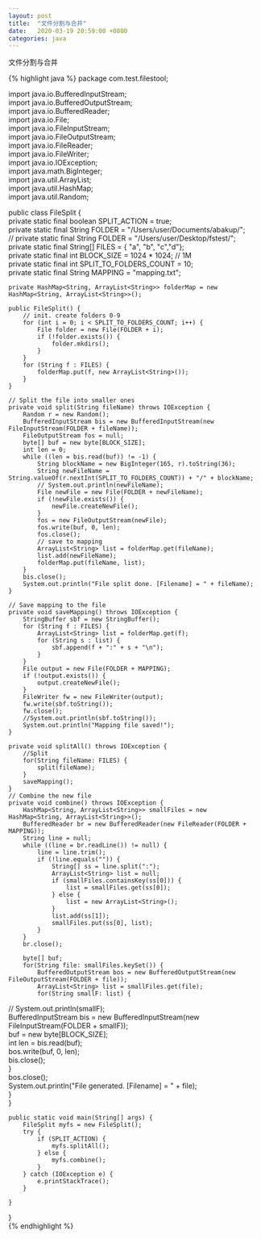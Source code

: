 ```yaml
---
layout: post
title:  "文件分割与合并"
date:   2020-03-19 20:59:00 +0800
categories: java
--- 
```

文件分割与合并


{% highlight java %}
package com.test.filestool;  
  
import java.io.BufferedInputStream;  
import java.io.BufferedOutputStream;  
import java.io.BufferedReader;  
import java.io.File;  
import java.io.FileInputStream;  
import java.io.FileOutputStream;  
import java.io.FileReader;  
import java.io.FileWriter;  
import java.io.IOException;  
import java.math.BigInteger;  
import java.util.ArrayList;  
import java.util.HashMap;  
import java.util.Random;  
  
public class FileSplit {  
    private static final boolean SPLIT_ACTION = true;   
    private static final String FOLDER = "/Users/user/Documents/abakup/";  
//  private static final String FOLDER = "/Users/user/Desktop/fstest/";  
    private static final String[] FILES = { "a", "b", "c","d"};  
    private static final int BLOCK_SIZE = 1024 * 1024; // 1M  
    private static final int SPLIT_TO_FOLDERS_COUNT = 10;   
    private static final String MAPPING = "mapping.txt";  
        
  
    private HashMap<String, ArrayList<String>> folderMap = new HashMap<String, ArrayList<String>>();  
  
    public FileSplit() {  
        // init. create folders 0-9  
        for (int i = 0; i < SPLIT_TO_FOLDERS_COUNT; i++) {  
            File folder = new File(FOLDER + i);  
            if (!folder.exists()) {  
                folder.mkdirs();  
            }  
        }  
        for (String f : FILES) {  
            folderMap.put(f, new ArrayList<String>());  
        }  
    }  
  
    // Split the file into smaller ones  
    private void split(String fileName) throws IOException {  
        Random r = new Random();  
        BufferedInputStream bis = new BufferedInputStream(new FileInputStream(FOLDER + fileName));  
        FileOutputStream fos = null;  
        byte[] buf = new byte[BLOCK_SIZE];  
        int len = 0;  
        while ((len = bis.read(buf)) != -1) {  
            String blockName = new BigInteger(165, r).toString(36);  
            String newFileName = String.valueOf(r.nextInt(SPLIT_TO_FOLDERS_COUNT)) + "/" + blockName;  
            // System.out.println(newFileName);  
            File newFile = new File(FOLDER + newFileName);  
            if (!newFile.exists()) {  
                newFile.createNewFile();  
            }  
            fos = new FileOutputStream(newFile);  
            fos.write(buf, 0, len);  
            fos.close();  
            // save to mapping  
            ArrayList<String> list = folderMap.get(fileName);  
            list.add(newFileName);  
            folderMap.put(fileName, list);  
        }  
        bis.close();  
        System.out.println("File split done. [Filename] = " + fileName);   
    }  
  
    // Save mapping to the file  
    private void saveMapping() throws IOException {  
        StringBuffer sbf = new StringBuffer();  
        for (String f : FILES) {  
            ArrayList<String> list = folderMap.get(f);  
            for (String s : list) {  
                sbf.append(f + ":" + s + "\n");  
            }  
        }  
        File output = new File(FOLDER + MAPPING);  
        if (!output.exists()) {  
            output.createNewFile();  
        }  
        FileWriter fw = new FileWriter(output);  
        fw.write(sbf.toString());  
        fw.close();  
        //System.out.println(sbf.toString());  
        System.out.println("Mapping file saved!");  
    }  
      
    private void splitAll() throws IOException {  
        //Split  
        for(String fileName: FILES) {  
            split(fileName);  
        }  
        saveMapping();  
    }  
    // Combine the new file  
    private void combine() throws IOException {  
        HashMap<String, ArrayList<String>> smallFiles = new HashMap<String, ArrayList<String>>();  
        BufferedReader br = new BufferedReader(new FileReader(FOLDER + MAPPING));  
        String line = null;  
        while ((line = br.readLine()) != null) {  
            line = line.trim();  
            if (!line.equals("")) {  
                String[] ss = line.split(":");  
                ArrayList<String> list = null;  
                if (smallFiles.containsKey(ss[0])) {  
                    list = smallFiles.get(ss[0]);  
                } else {  
                    list = new ArrayList<String>();  
                }  
                list.add(ss[1]);  
                smallFiles.put(ss[0], list);  
            }  
        }  
        br.close();  
          
        byte[] buf;   
        for(String file: smallFiles.keySet()) {  
            BufferedOutputStream bos = new BufferedOutputStream(new FileOutputStream(FOLDER + file));  
            ArrayList<String> list = smallFiles.get(file);  
            for(String smallF: list) {  
//              System.out.println(smallF);  
                BufferedInputStream bis = new BufferedInputStream(new FileInputStream(FOLDER + smallF));  
                buf = new byte[BLOCK_SIZE];   
                int len = bis.read(buf);  
                bos.write(buf, 0, len);  
                bis.close();  
            }  
            bos.close();  
            System.out.println("File generated. [Filename] = " + file);   
        }  
    }  
      
    public static void main(String[] args) {  
        FileSplit myfs = new FileSplit();  
        try {  
            if (SPLIT_ACTION) {  
                myfs.splitAll();   
            } else {  
                myfs.combine();  
            }  
        } catch (IOException e) {  
            e.printStackTrace();  
        }  
  
    }  
  
}  
{% endhighlight %}
